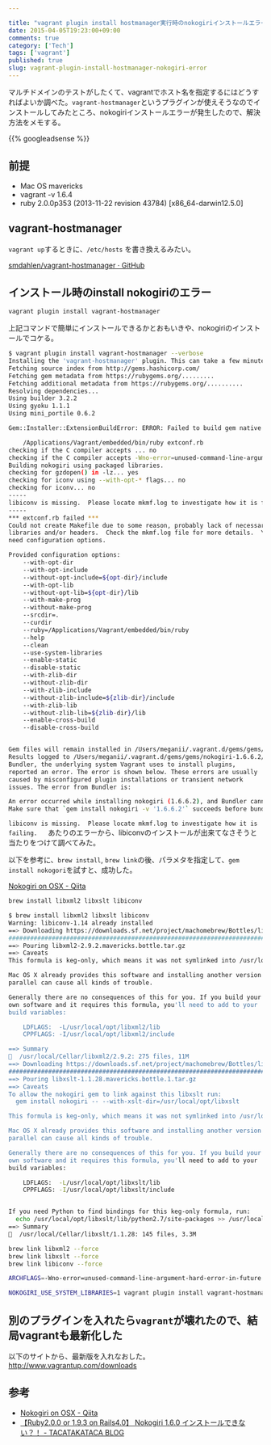 ```yaml
---

title: "vagrant plugin install hostmanager実行時のnokogiriインストールエラーの解決"
date: 2015-04-05T19:23:00+09:00
comments: true
category: ['Tech']
tags: ['vagrant']
published: true
slug: vagrant-plugin-install-hostmanager-nokogiri-error
---
```


マルチドメインのテストがしたくて、vagrantでホスト名を指定するにはどうすればよいか調べた。`vagrant-hostmanager`というプラグインが使えそうなのでインストールしてみたところ、nokogiriインストールエラーが発生したので、解決方法をメモする。


{{% googleadsense %}}



## 前提
- Mac OS mavericks
- vagrant -v 1.6.4
- ruby 2.0.0p353 (2013-11-22 revision 43784) [x86_64-darwin12.5.0]



## vagrant-hostmanager

`vagrant up`するときに、`/etc/hosts` を書き換えるみたい。

[smdahlen/vagrant-hostmanager · GitHub](https://github.com/smdahlen/vagrant-hostmanager)



## インストール時のinstall nokogiriのエラー

```bash
vagrant plugin install vagrant-hostmanager
```

上記コマンドで簡単にインストールできるかとおもいきや、nokogiriのインストールでコケる。



```bash
$ vagrant plugin install vagrant-hostmanager --verbose
Installing the 'vagrant-hostmanager' plugin. This can take a few minutes...
Fetching source index from http://gems.hashicorp.com/
Fetching gem metadata from https://rubygems.org/.........
Fetching additional metadata from https://rubygems.org/..........
Resolving dependencies...
Using builder 3.2.2
Using gyoku 1.1.1
Using mini_portile 0.6.2

Gem::Installer::ExtensionBuildError: ERROR: Failed to build gem native extension.

    /Applications/Vagrant/embedded/bin/ruby extconf.rb
checking if the C compiler accepts ... no
checking if the C compiler accepts -Wno-error=unused-command-line-argument-hard-error-in-future... no
Building nokogiri using packaged libraries.
checking for gzdopen() in -lz... yes
checking for iconv using --with-opt-* flags... no
checking for iconv... no
-----
libiconv is missing.  Please locate mkmf.log to investigate how it is failing.
-----
*** extconf.rb failed ***
Could not create Makefile due to some reason, probably lack of necessary
libraries and/or headers.  Check the mkmf.log file for more details.  You may
need configuration options.

Provided configuration options:
	--with-opt-dir
	--with-opt-include
	--without-opt-include=${opt-dir}/include
	--with-opt-lib
	--without-opt-lib=${opt-dir}/lib
	--with-make-prog
	--without-make-prog
	--srcdir=.
	--curdir
	--ruby=/Applications/Vagrant/embedded/bin/ruby
	--help
	--clean
	--use-system-libraries
	--enable-static
	--disable-static
	--with-zlib-dir
	--without-zlib-dir
	--with-zlib-include
	--without-zlib-include=${zlib-dir}/include
	--with-zlib-lib
	--without-zlib-lib=${zlib-dir}/lib
	--enable-cross-build
	--disable-cross-build


Gem files will remain installed in /Users/meganii/.vagrant.d/gems/gems/nokogiri-1.6.6.2 for inspection.
Results logged to /Users/meganii/.vagrant.d/gems/gems/nokogiri-1.6.6.2/ext/nokogiri/gem_make.out
Bundler, the underlying system Vagrant uses to install plugins,
reported an error. The error is shown below. These errors are usually
caused by misconfigured plugin installations or transient network
issues. The error from Bundler is:

An error occurred while installing nokogiri (1.6.6.2), and Bundler cannot continue.
Make sure that `gem install nokogiri -v '1.6.6.2'` succeeds before bundling.
```

`libiconv is missing.  Please locate mkmf.log to investigate how it is failing.
`　あたりのエラーから、libiconvのインストールが出来てなさそうと当たりをつけて調べてみた。

以下を参考に、`brew install`, `brew link`の後、パラメタを指定して、`gem install nokogori`を試すと、成功した。

[Nokogiri on OSX - Qiita](http://qiita.com/maestro/items/4e287824e62bb8c2eda4)

```bash
brew install libxml2 libxslt libiconv
```

```bash
$ brew install libxml2 libxslt libiconv
Warning: libiconv-1.14 already installed
==> Downloading https://downloads.sf.net/project/machomebrew/Bottles/libxml2-2.9.2.mavericks.bottle.tar.gz
######################################################################## 100.0%
==> Pouring libxml2-2.9.2.mavericks.bottle.tar.gz
==> Caveats
This formula is keg-only, which means it was not symlinked into /usr/local.

Mac OS X already provides this software and installing another version in
parallel can cause all kinds of trouble.

Generally there are no consequences of this for you. If you build your
own software and it requires this formula, you'll need to add to your
build variables:

    LDFLAGS:  -L/usr/local/opt/libxml2/lib
    CPPFLAGS: -I/usr/local/opt/libxml2/include

==> Summary
🍺  /usr/local/Cellar/libxml2/2.9.2: 275 files, 11M
==> Downloading https://downloads.sf.net/project/machomebrew/Bottles/libxslt-1.1.28.mavericks.bottle.1.tar.gz
######################################################################## 100.0%
==> Pouring libxslt-1.1.28.mavericks.bottle.1.tar.gz
==> Caveats
To allow the nokogiri gem to link against this libxslt run:
  gem install nokogiri -- --with-xslt-dir=/usr/local/opt/libxslt

This formula is keg-only, which means it was not symlinked into /usr/local.

Mac OS X already provides this software and installing another version in
parallel can cause all kinds of trouble.

Generally there are no consequences of this for you. If you build your
own software and it requires this formula, you'll need to add to your
build variables:

    LDFLAGS:  -L/usr/local/opt/libxslt/lib
    CPPFLAGS: -I/usr/local/opt/libxslt/include


If you need Python to find bindings for this keg-only formula, run:
  echo /usr/local/opt/libxslt/lib/python2.7/site-packages >> /usr/local/lib/python2.7/site-packages/libxslt.pth
==> Summary
🍺  /usr/local/Cellar/libxslt/1.1.28: 145 files, 3.3M
```


```bash
brew link libxml2 --force
brew link libxslt --force
brew link libiconv --force
```

```bash
ARCHFLAGS=-Wno-error=unused-command-line-argument-hard-error-in-future NOKOGIRI_USE_SYSTEM_LIBRARIES=1 gem install nokogiri -- --use-system-libraries --with-iconv-dir="$(brew --prefix libiconv)" --with-xml2-config="$(brew --prefix libxml2)/bin/xml2-config" --with-xslt-config="$(brew --prefix libxslt)/bin/xslt-config"
```

```bash
NOKOGIRI_USE_SYSTEM_LIBRARIES=1 vagrant plugin install vagrant-hostmanager
```


## 別のプラグインを入れたら`vagrant`が壊れたので、結局vagrantも最新化した



以下のサイトから、最新版を入れなおした。
http://www.vagrantup.com/downloads



## 参考
- [Nokogiri on OSX - Qiita](http://qiita.com/maestro/items/4e287824e62bb8c2eda4)
- [【Ruby2.0.0 or 1.9.3 on Rails4.0】 Nokogiri 1.6.0 インストールできない？！ - TACATAKATACA BLOG](http://tacatakatca.hatenablog.com/entry/20131020/1382270726)




